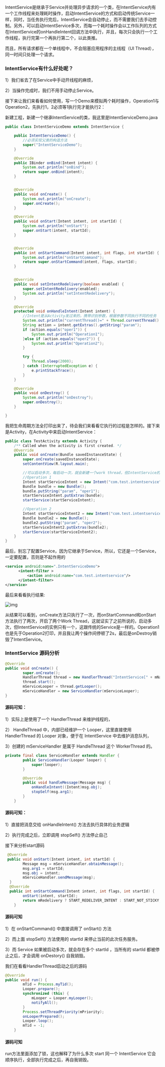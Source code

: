 IntentService是继承于Service并处理异步请求的一个类，在IntentService内有一个工作线程来处理耗时操作，启动IntentService的方式和启动传统Service一样，同时，当任务执行完后，IntentService会自动停止，而不需要我们去手动控制。另外，可以启动IntentService多次，而每一个耗时操作会以工作队列的方式在IntentService的onHandleIntent回调方法中执行，并且，每次只会执行一个工作线程，执行完第一个再执行第二个，以此类推。

而且，所有请求都在一个单线程中，不会阻塞应用程序的主线程（UI Thread），同一时间只处理一个请求。

### **IntentService有什么好处呢？**

1）我们省去了在Service中手动开线程的麻烦，

2）当操作完成时，我们不用手动停止Service。

接下来让我们来看看如何使用，写一个Demo来模拟两个耗时操作，Operation1与Operation2，先执行1，2必须等1执行完才能执行2：

新建工程，新建一个继承IntentService的类，我这里是IntentServiceDemo.java

```java
public class IntentServiceDemo extends IntentService {

    public IntentServiceDemo() {
        //必须实现父类的构造方法
        super("IntentServiceDemo");
    }

    @Override
    public IBinder onBind(Intent intent) {
        System.out.println("onBind");
        return super.onBind(intent);
    }


    @Override
    public void onCreate() {
        System.out.println("onCreate");
        super.onCreate();
    }

    @Override
    public void onStart(Intent intent, int startId) {
        System.out.println("onStart");
        super.onStart(intent, startId);
    }


    @Override
    public int onStartCommand(Intent intent, int flags, int startId) {
        System.out.println("onStartCommand");
        return super.onStartCommand(intent, flags, startId);
    }


    @Override
    public void setIntentRedelivery(boolean enabled) {
        super.setIntentRedelivery(enabled);
        System.out.println("setIntentRedelivery");
    }

    @Override
    protected void onHandleIntent(Intent intent) {
        //Intent是从Activity发过来的，携带识别参数，根据参数不同执行不同的任务
        System.out.println("currentThread()=" + Thread.currentThread().getName());
        String action = intent.getExtras().getString("param");
        if (action.equals("oper1")) {
            System.out.println("Operation1");
        }else if (action.equals("oper2")) {
            System.out.println("Operation2");
        }

        try {
            Thread.sleep(2000);
        } catch (InterruptedException e) {
            e.printStackTrace();
        }
    }

    @Override
    public void onDestroy() {
        System.out.println("onDestroy");
        super.onDestroy();
    }

}
```

我把生命周期方法全打印出来了，待会我们来看看它执行的过程是怎样的。接下来是Activity，在Activity中来启动IntentService：

```java
public class TestActivity extends Activity {
    /** Called when the activity is first created. */
    @Override
    public void onCreate(Bundle savedInstanceState) {
        super.onCreate(savedInstanceState);
        setContentView(R.layout.main);

        //可以启动多次，每启动一次，就会新建一个work thread，但IntentService的实例始终只有一个
        //Operation 1
        Intent startServiceIntent = new Intent("com.test.intentservice");
        Bundle bundle = new Bundle();
        bundle.putString("param", "oper1");
        startServiceIntent.putExtras(bundle);
        startService(startServiceIntent);

        //Operation 2
        Intent startServiceIntent2 = new Intent("com.test.intentservice");
        Bundle bundle2 = new Bundle();
        bundle2.putString("param", "oper2");
        startServiceIntent2.putExtras(bundle2);
        startService(startServiceIntent2);
    }
}
```

最后，别忘了配置Service，因为它继承于Service，所以，它还是一个Service，一定要配置，否则是不起作用的

```xml
<service android:name=".IntentServiceDemo">
      <intent-filter >
          <action android:name="com.test.intentservice"/>
      </intent-filter>
</service>
```

最后来看看执行结果:

![img](http://upload-images.jianshu.io/upload_images/4037105-317f5bb26ae43dd3?imageMogr2/auto-orient/strip%7CimageView2/2/w/1240)

从结果可以看到，onCreate方法只执行了一次，而onStartCommand和onStart方法执行了两次，开启了两个Work Thread，这就证实了之前所说的，启动多次，但IntentService的实例只有一个，这跟传统的Service是一样的。Operation1也是先于Operation2打印，并且我让两个操作间停顿了2s，最后是onDestroy销毁了IntentService。

### **IntentService 源码分析**

```java
@Override
public void onCreate() {
        super.onCreate();
        HandlerThread thread = new HandlerThread("IntentService[" + mName + "]");
        thread.start();
        mServiceLooper = thread.getLooper();
        mServiceHandler = new ServiceHandler(mServiceLooper);
}
```

#### **源码可知：**

1）实际上是使用了一个 HandlerThread 来维护线程的，

2） HandleThread 中，内部已经维护一个 Looper，这里直接使用 HandlerThread 的 Looper 对象，便于在 IntentService 中去维护消息队列，

3）创建的 mServiceHandler 是属于 HandleThread 这个 WorkerThread 的。

```java
private final class ServiceHandler extends Handler {
        public ServiceHandler(Looper looper) {
            super(looper);
        }

        @Override
        public void handleMessage(Message msg) {
            onHandleIntent((Intent)msg.obj);
            stopSelf(msg.arg1);
        }
    }
```

#### **源码可知：**

1）直接把消息交给 onHandleIntent() 方法去执行具体的业务逻辑

2）执行完成之后，立即调用 stopSelf() 方法停止自己

接下来分析start源码

```java
 @Override
 public void onStart(Intent intent, int startId) {
        Message msg = mServiceHandler.obtainMessage();
        msg.arg1 = startId;
        msg.obj = intent;
        mServiceHandler.sendMessage(msg);
  }
  @Override
  public int onStartCommand(Intent intent, int flags, int startId) {
        onStart(intent, startId);
        return mRedelivery ? START_REDELIVER_INTENT : START_NOT_STICKY;
    }
```

#### 源码可知

1）在 onStartCommand() 中直接调用了 onStart() 方法

2）而上面 stopSelf() 方法使用的 startId 来停止当前的此次任务服务。

3）而 Service 如果被启动多次，就会存在多个 startId ，当所有的 startId 都被停止之后，才会调用 onDestory() 自我销毁。

我们在看看HandlerThread启动之后的源码

```java
@Override
public void run() {
        mTid = Process.myTid();
        Looper.prepare();
        synchronized (this) {
            mLooper = Looper.myLooper();
            notifyAll();
        }
        Process.setThreadPriority(mPriority);
        onLooperPrepared();
        Looper.loop();
        mTid = -1;
    }
```

#### **源码可知**

run方法里面添加了锁，这也解释了为什么多次 start 同一个 IntentService 它会顺序执行，全部执行完成之后，再自我销毁。
